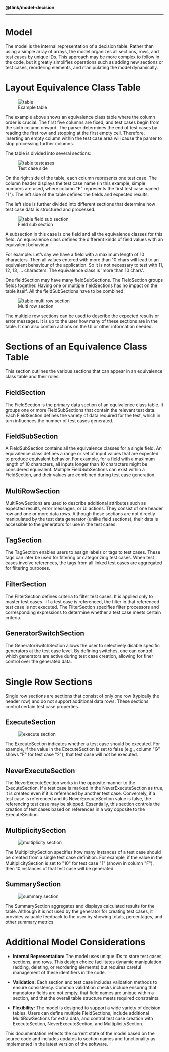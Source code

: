 **@tlink/model-decision**

***

# Model

The model is the internal representation of a decision table. Rather
than using a simple array of arrays, the model organizes all sections,
rows, and test cases by unique IDs. This approach may be more complex to
follow in the code, but it greatly simplifies operations such as adding
new sections or test cases, reordering elements, and manipulating the
model dynamically.

# Layout Equivalence Class Table

<figure>
<img src="images/model-decision/table.jpg" alt="table" />
<figcaption>Example table</figcaption>
</figure>

The example above shows an equivalence class table where the column
order is crucial. The first five columns are fixed, and test cases begin
from the sixth column onward. The parser determines the end of test
cases by reading the first row and stopping at the first empty cell.
Therefore, inserting an empty column within the test case area will
cause the parser to stop processing further columns.

The table is divided into several sections:

<figure>
<img src="images/model-decision/table_testcases.jpg"
alt="table testcases" />
<figcaption>Test case side</figcaption>
</figure>

On the right side of the table, each column represents one test case.
The column header displays the test case name (in this example, simple
numbers are used, where column "F" represents the first test case named
"1"). The left side of the table defines the fields and expected
results.

The left side is further divided into different sections that determine
how test case data is structured and processed.

<figure>
<img src="images/model-decision/table_field_sub_section.jpg"
alt="table field sub section" />
<figcaption>Field sub section</figcaption>
</figure>

A subsection in this case is one field and all the equivalence classes
for this field. An equivalence class defines the different kinds of
field values with an equivalent behaviour.

For example: Let’s say we have a field with a maximum length of 10
characters. Then all values entered with more than 10 chars will lead to
an equivalent behaviour of the application. So it is not necessary to
test with 11, 12, 13, …​ characters. The equivalence class is 'more than
10 chars'.

One fieldSection may have many fieldSubSections. The FieldSection groups
fields together. Having one or multiple fieldSections has no impact on
the table itself. All the fieldSubSections have to be combined.

<figure>
<img src="images/model-decision/table_multi_row_section.jpg"
alt="table multi row section" />
<figcaption>Multi row section</figcaption>
</figure>

The multiple row sections can be used to describe the expected results
or error messages. It is up to the user how many of these sections are
in the table. It can also contain actions on the UI or other information
needed.

# Sections of an Equivalence Class Table

This section outlines the various sections that can appear in an
equivalence class table and their roles.

## FieldSection

The FieldSection is the primary data section of an equivalence class
table. It groups one or more FieldSubSections that contain the relevant
test data. Each FieldSection defines the variety of data required for
the test, which in turn influences the number of test cases generated.

## FieldSubSection

A FieldSubSection contains all the equivalence classes for a single
field. An equivalence class defines a range or set of input values that
are expected to produce equivalent behavior. For example, for a field
with a maximum length of 10 characters, all inputs longer than 10
characters might be considered equivalent. Multiple FieldSubSections can
exist within a FieldSection, and their values are combined during test
case generation.

## MultiRowSection

MultiRowSections are used to describe additional attributes such as
expected results, error messages, or UI actions. They consist of one
header row and one or more data rows. Although these sections are not
directly manipulated by the test data generator (unlike field sections),
their data is accessible to the generators for use in the test cases.

## TagSection

The TagSection enables users to assign labels or tags to test cases.
These tags can later be used for filtering or categorizing test cases.
When test cases involve references, the tags from all linked test cases
are aggregated for filtering purposes.

## FilterSection

The FilterSection defines criteria to filter test cases. It is applied
only to master test cases—if a test case is referenced, the filter in
that referenced test case is not executed. The FilterSection specifies
filter processors and corresponding expressions to determine whether a
test case meets certain criteria.

## GeneratorSwitchSection

The GeneratorSwitchSection allows the user to selectively disable
specific generators at the test case level. By defining switches, one
can control which generators are active during test case creation,
allowing for finer control over the generated data.

# Single Row Sections

Single row sections are sections that consist of only one row (typically
the header row) and do not support additional data rows. These sections
control certain test case properties.

## ExecuteSection

<figure>
<img src="images/model-decision/execute_section.png"
alt="execute section" />
</figure>

The ExecuteSection indicates whether a test case should be executed. For
example, if the value in the ExecuteSection is set to false (e.g.,
column "G" shows "F" for test case "2"), that test case will not be
executed.

## NeverExecuteSection

The NeverExecuteSection works in the opposite manner to the
ExecuteSection. If a test case is marked in the NeverExecuteSection as
true, it is created even if it is referenced by another test case.
Conversely, if a test case is referenced and its NeverExecuteSection
value is false, the referencing test case may be skipped. Essentially,
this section controls the creation of test cases based on references in
a way opposite to the ExecuteSection.

## MultiplicitySection

<figure>
<img src="images/model-decision/multiplicity_section.png"
alt="multiplicity section" />
</figure>

The MultiplicitySection specifies how many instances of a test case
should be created from a single test case definition. For example, if
the value in the MultiplicitySection is set to "10" for test case "1"
(shown in column "F"), then 10 instances of that test case will be
generated.

## SummarySection

<figure>
<img src="images/model-decision/summary_section.png"
alt="summary section" />
</figure>

The SummarySection aggregates and displays calculated results for the
table. Although it is not used by the generator for creating test cases,
it provides valuable feedback to the user by showing totals,
percentages, and other summary metrics.

# Additional Model Considerations

-   **Internal Representation:** The model uses unique IDs to store test
    cases, sections, and rows. This design choice facilitates dynamic
    manipulation (adding, deleting, or reordering elements) but requires
    careful management of these identifiers in the code.

-   **Validation:** Each section and test case includes validation
    methods to ensure consistency. Common validation checks include
    ensuring that mandatory fields are not empty, that field names are
    unique within a section, and that the overall table structure meets
    required constraints.

-   **Flexibility:** The model is designed to support a wide variety of
    decision tables. Users can define multiple FieldSections, include
    additional MultiRowSections for extra data, and control test case
    creation with ExecuteSection, NeverExecuteSection, and
    MultiplicitySection.

This documentation reflects the current state of the model based on the
source code and includes updates to section names and functionality as
implemented in the latest version of the software.
